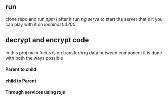 ## run    
clone repo and run *npm i* after it run *ng serve* to start the server that's it you can play with it on *localhost:4200*

## decrypt and encrypt code
In this proj main focus is on transferring data between component it is done with both the ways possible    
#### Parent to child    
#### child to Parent    
#### Through services using rxjs
